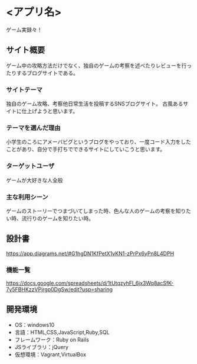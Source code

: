 # <アプリ名>
ゲーム実録々！
## サイト概要
ゲーム中の攻略方法だけでなく、独自のゲームの考察を述べたりレビューを行ったりするブログサイトである。

### サイトテーマ
独自のゲーム攻略、考察他日常生活を投稿するSNSブログサイト。
古風あるサイトに仕上げようと思います。

### テーマを選んだ理由
小学生のころにアメーバピグというブログをやっており、一度コード入力をしたことがあり、自分で手打ちでできるサイトにしていこうと思います。

### ターゲットユーザ
ゲームが大好きな人全般

### 主な利用シーン
ゲームのストーリーでつまづいてしまった時、色んな人のゲームの考察を知りたい時、流行りのゲームを知りたい時。

## 設計書
https://app.diagrams.net/#G1hgDN1KfPetX1vKN1-zPrPx6yPn8L4DPH

### 機能一覧
https://docs.google.com/spreadsheets/d/1tUtqzyhFl_6jx3Wq8acSfK-7y5FBHKzzVPjrgp0DgSw/edit?usp=sharing
## 開発環境
- OS：windows10
- 言語：HTML,CSS,JavaScript,Ruby,SQL
- フレームワーク：Ruby on Rails
- JSライブラリ：jQuery
- 仮想環境：Vagrant,VirtualBox